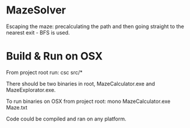 # MazeSolver
	
Escaping the maze: precalculating the path and then going straight to the nearest exit - BFS is used.

# Build & Run on OSX

From project root run:
	csc src/*

There should be two binaries in root, MazeCalculator.exe and MazeExplorator.exe.

To run binaries on OSX from project root:
	mono MazeCalculator.exe Maze.txt

Code could be compiled and ran on any platform.